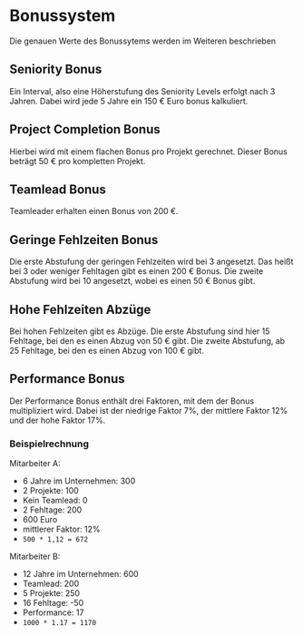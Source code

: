 # Bonussystem
Die genauen Werte des Bonussytems werden im Weiteren beschrieben

## Seniority Bonus
Ein Interval, also eine Höherstufung des Seniority Levels erfolgt nach 3 Jahren.
Dabei wird jede 5 Jahre ein 150 € Euro bonus kalkuliert.

## Project Completion Bonus
Hierbei wird mit einem flachen Bonus pro Projekt gerechnet.
Dieser Bonus beträgt 50 € pro kompletten Projekt.

## Teamlead Bonus
Teamleader erhalten einen Bonus von 200 €.

## Geringe Fehlzeiten Bonus
Die erste Abstufung der geringen Fehlzeiten wird bei 3 angesetzt.
Das heißt bei 3 oder weniger Fehltagen gibt es einen 200 € Bonus.
Die zweite Abstufung wird bei 10 angesetzt, wobei es einen 50 € Bonus gibt.

## Hohe Fehlzeiten Abzüge
Bei hohen Fehlzeiten gibt es Abzüge.
Die erste Abstufung sind hier 15 Fehltage, bei den es einen Abzug von 50 € gibt.
Die zweite Abstufung, ab 25 Fehltage, bei den es einen Abzug von 100 € gibt.

## Performance Bonus
Der Performance Bonus enthält drei Faktoren, mit dem der Bonus multipliziert wird. 
Dabei ist der niedrige Faktor 7%, der mittlere Faktor 12% und der hohe Faktor 17%.

### Beispielrechnung
Mitarbeiter A:
- 6 Jahre im Unternehmen: 300
- 2 Projekte: 100
- Kein Teamlead: 0
- 2 Fehltage: 200
- 600 Euro
- mittlerer Faktor: 12%
- `500 * 1,12 = 672`

Mitarbeiter B:
- 12 Jahre im Unternehmen: 600
- Teamlead: 200
- 5 Projekte: 250
- 16 Fehltage: -50
- Performance: 17
- `1000 * 1.17 = 1170`